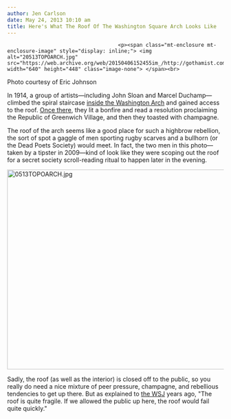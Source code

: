 ```yaml
---
author: Jen Carlson
date: May 24, 2013 10:10 am
title: Here's What The Roof Of The Washington Square Arch Looks Like
---
```


	
										<p><span class="mt-enclosure mt-enclosure-image" style="display: inline;"> <img alt="20513TOPOARCH.jpg" src="https://web.archive.org/web/20150406152455im_/http://gothamist.com/attachments/arts_jen/20513TOPOARCH.jpg" width="640" height="448" class="image-none"> </span><br>
<span class="photo_caption">Photo courtesy of Eric Johnson</span></p>

<p>In 1914, a group of artists&#x2014;including John Sloan and Marcel Duchamp&#x2014;climbed the spiral staircase <a href="https://web.archive.org/web/20150406152455/http://gothamist.com/2011/03/08/another_inside_look_at_the_washingt.php">inside the Washington Arch</a> and gained access to the roof. <a href="https://web.archive.org/web/20150406152455/http://nyc-architecture.com/GV/GV046WashingtonSquareArch.htm">Once there</a>, they lit a bonfire and read a resolution proclaiming the Republic of Greenwich Village, and then they toasted with champagne. </p>

<p>The roof of the arch seems like a good place for such a highbrow rebellion, the sort of spot a gaggle of men sporting rugby scarves and a bullhorn (or the Dead Poets Society) would meet. In fact, the two men in this photo&#x2014;taken by a tipster in 2009&#x2014;kind of look like they were scoping out the roof for a secret society scroll-reading ritual to happen later in the evening.</p>

<p><span class="mt-enclosure mt-enclosure-image" style="display: inline;"> <img alt="0513TOPOARCH.jpg" src="https://web.archive.org/web/20150406152455im_/http://gothamist.com/attachments/arts_jen/0513TOPOARCH.jpg" width="640" height="464" class="image-none"> </span></p>

<p>Sadly, the roof (as well as the interior) is closed off to the public, so you really do need a nice mixture of peer pressure, champagne, and rebellious tendencies to get up there. But as explained to <a href="https://web.archive.org/web/20150406152455/http://online.wsj.com/article/SB10001424052748703386704576186622072300888.html">the WSJ</a> years ago, &quot;The roof is quite fragile. If we allowed the public up here, the roof would fail quite quickly.&quot;</p>					
										
									
				
